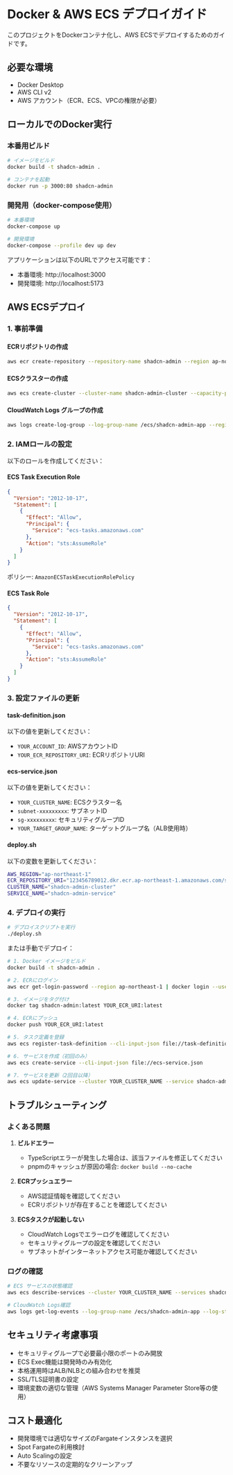 # Docker & AWS ECS デプロイガイド

このプロジェクトをDockerコンテナ化し、AWS ECSでデプロイするためのガイドです。

## 必要な環境

- Docker Desktop
- AWS CLI v2
- AWS アカウント（ECR、ECS、VPCの権限が必要）

## ローカルでのDocker実行

### 本番用ビルド

```bash
# イメージをビルド
docker build -t shadcn-admin .

# コンテナを起動
docker run -p 3000:80 shadcn-admin
```

### 開発用（docker-compose使用）

```bash
# 本番環境
docker-compose up

# 開発環境
docker-compose --profile dev up dev
```

アプリケーションは以下のURLでアクセス可能です：
- 本番環境: http://localhost:3000
- 開発環境: http://localhost:5173

## AWS ECSデプロイ

### 1. 事前準備

#### ECRリポジトリの作成
```bash
aws ecr create-repository --repository-name shadcn-admin --region ap-northeast-1
```

#### ECSクラスターの作成
```bash
aws ecs create-cluster --cluster-name shadcn-admin-cluster --capacity-providers FARGATE
```

#### CloudWatch Logs グループの作成
```bash
aws logs create-log-group --log-group-name /ecs/shadcn-admin-app --region ap-northeast-1
```

### 2. IAMロールの設定

以下のロールを作成してください：

#### ECS Task Execution Role
```json
{
  "Version": "2012-10-17",
  "Statement": [
    {
      "Effect": "Allow",
      "Principal": {
        "Service": "ecs-tasks.amazonaws.com"
      },
      "Action": "sts:AssumeRole"
    }
  ]
}
```

ポリシー: `AmazonECSTaskExecutionRolePolicy`

#### ECS Task Role
```json
{
  "Version": "2012-10-17",
  "Statement": [
    {
      "Effect": "Allow",
      "Principal": {
        "Service": "ecs-tasks.amazonaws.com"
      },
      "Action": "sts:AssumeRole"
    }
  ]
}
```

### 3. 設定ファイルの更新

#### task-definition.json
以下の値を更新してください：
- `YOUR_ACCOUNT_ID`: AWSアカウントID
- `YOUR_ECR_REPOSITORY_URI`: ECRリポジトリURI

#### ecs-service.json
以下の値を更新してください：
- `YOUR_CLUSTER_NAME`: ECSクラスター名
- `subnet-xxxxxxxxx`: サブネットID
- `sg-xxxxxxxxx`: セキュリティグループID
- `YOUR_TARGET_GROUP_NAME`: ターゲットグループ名（ALB使用時）

#### deploy.sh
以下の変数を更新してください：
```bash
AWS_REGION="ap-northeast-1"
ECR_REPOSITORY_URI="123456789012.dkr.ecr.ap-northeast-1.amazonaws.com/shadcn-admin"
CLUSTER_NAME="shadcn-admin-cluster"
SERVICE_NAME="shadcn-admin-service"
```

### 4. デプロイの実行

```bash
# デプロイスクリプトを実行
./deploy.sh
```

または手動でデプロイ：

```bash
# 1. Docker イメージをビルド
docker build -t shadcn-admin .

# 2. ECRにログイン
aws ecr get-login-password --region ap-northeast-1 | docker login --username AWS --password-stdin YOUR_ECR_URI

# 3. イメージをタグ付け
docker tag shadcn-admin:latest YOUR_ECR_URI:latest

# 4. ECRにプッシュ
docker push YOUR_ECR_URI:latest

# 5. タスク定義を登録
aws ecs register-task-definition --cli-input-json file://task-definition.json

# 6. サービスを作成（初回のみ）
aws ecs create-service --cli-input-json file://ecs-service.json

# 7. サービスを更新（2回目以降）
aws ecs update-service --cluster YOUR_CLUSTER_NAME --service shadcn-admin-service --task-definition shadcn-admin-app:latest
```

## トラブルシューティング

### よくある問題

1. **ビルドエラー**
   - TypeScriptエラーが発生した場合は、該当ファイルを修正してください
   - pnpmのキャッシュが原因の場合: `docker build --no-cache`

2. **ECRプッシュエラー**
   - AWS認証情報を確認してください
   - ECRリポジトリが存在することを確認してください

3. **ECSタスクが起動しない**
   - CloudWatch Logsでエラーログを確認してください
   - セキュリティグループの設定を確認してください
   - サブネットがインターネットアクセス可能か確認してください

### ログの確認

```bash
# ECS サービスの状態確認
aws ecs describe-services --cluster YOUR_CLUSTER_NAME --services shadcn-admin-service

# CloudWatch Logs確認
aws logs get-log-events --log-group-name /ecs/shadcn-admin-app --log-stream-name STREAM_NAME
```

## セキュリティ考慮事項

- セキュリティグループで必要最小限のポートのみ開放
- ECS Exec機能は開発時のみ有効化
- 本格運用時はALB/NLBとの組み合わせを推奨
- SSL/TLS証明書の設定
- 環境変数の適切な管理（AWS Systems Manager Parameter Store等の使用）

## コスト最適化

- 開発環境では適切なサイズのFargateインスタンスを選択
- Spot Fargateの利用検討
- Auto Scalingの設定
- 不要なリソースの定期的なクリーンアップ